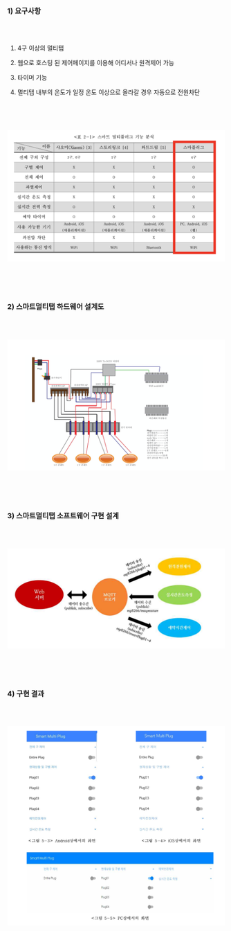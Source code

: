 ### 1) 요구사항

<br>
<br>

1. 4구 이상의 멀티탭

2. 웹으로 호스팅 된 제어페이지를 이용해 어디서나 원격제어 가능

3. 타이머 기능

4. 멀티탭 내부의 온도가 일정 온도 이상으로 올라갈 경우 자동으로 전원차단


<br>
<br>
<br>

![설계도](./images/1.png)

<br>
<br>
<br>

### 2) 스마트멀티탭 하드웨어 설계도

<br>
<br>

![표](./images/2.png)


<br>
<br>
<br>


### 3) 스마트멀티탭 소프트웨어 구현 설계

<br>
<br>

![설계도](./images/3.png)



<br>
<br>
<br>


### 4) 구현 결과

<br>
<br>

![설계도](./images/4.png)
